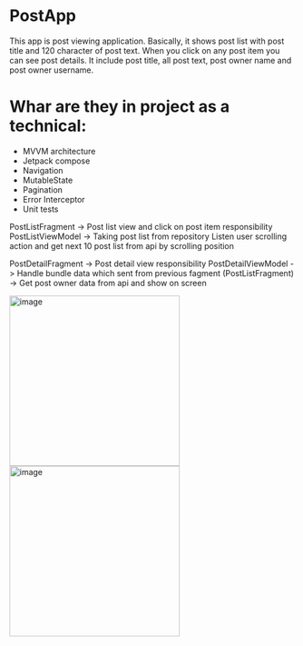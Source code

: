 # PostApp

This app is post viewing application. Basically, it shows post list with post title and 120 character of post text.
When you click on any post item you can see post details. It include post title, all post text, post owner name and post owner username.

# Whar are they in project as a technical:
- MVVM architecture 
- Jetpack compose
- Navigation
- MutableState
- Pagination
- Error Interceptor
- Unit tests

PostListFragment -> Post list view and click on post item responsibility
PostListViewModel -> Taking post list from repository 
                     Listen user scrolling action and get next 10 post list from api by scrolling position

PostDetailFragment -> Post detail view responsibility
PostDetailViewModel -> Handle bundle data which sent from previous fagment (PostListFragment)
                    -> Get post owner data from api and show on screen
                 
                    
<img width="300" alt="image" src="https://user-images.githubusercontent.com/38051809/146745221-05a81a82-623a-4146-8da5-b56cf5b6e270.jpeg">             <img width="300" alt="image" src="https://user-images.githubusercontent.com/38051809/146745600-09a45107-a01c-44fb-8222-c782c1edbf5e.jpeg"> 


                    
                    
